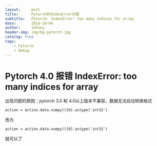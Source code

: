 ```yaml
---
layout:     post
title:      Pytorch的IndexError问题
subtitle:   Pytorch: IndexError: too many indices for array
date:       2018-10-04
author:     Johnny
header-img: img/bg-pytorch.jpg
catalog: true
tags:
    - Pytorch
    - debug
---
```


# Pytorch 4.0 报错 IndexError: too many indices for array

出现问题的原因：pytorch 3.0 和 4.0以上版本不兼容，数据无法自动转换格式

```
action = action.data.numpy()[0].astype('int32')
```

改为
```
action = action.data.numpy()[0].astype('int32')
```

就可以了

